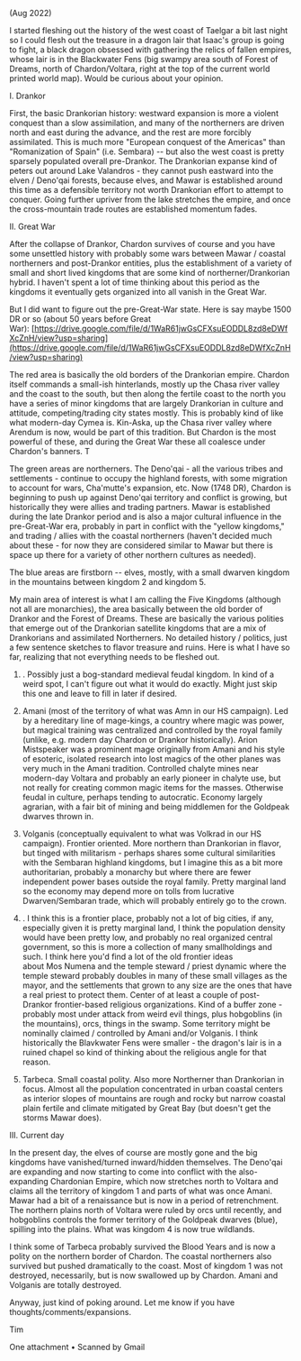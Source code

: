 (Aug 2022)

I started fleshing out the history of the west coast of Taelgar a bit last night so I could flesh out the treasure in a dragon lair that Isaac's group is going to fight, a black dragon obsessed with gathering the relics of fallen empires, whose lair is in the Blackwater Fens (big swampy area south of Forest of Dreams, north of Chardon/Voltara, right at the top of the current world printed world map). Would be curious about your opinion.

  

I. Drankor

First, the basic Drankorian history: westward expansion is more a violent conquest than a slow assimilation, and many of the northerners are driven north and east during the advance, and the rest are more forcibly assimilated. This is much more "European conquest of the Americas" than "Romanization of Spain" (i.e. Sembara) -- but also the west coast is pretty sparsely populated overall pre-Drankor. The Drankorian expanse kind of peters out around Lake Valandros - they cannot push eastward into the elven / Deno'qai forests, because elves, and Mawar is established around this time as a defensible territory not worth Drankorian effort to attempt to conquer. Going further upriver from the lake stretches the empire, and once the cross-mountain trade routes are established momentum fades.

  

II. Great War

After the collapse of Drankor, Chardon survives of course and you have some unsettled history with probably some wars between Mawar / coastal northerners and post-Drankor entities, plus the establishment of a variety of small and short lived kingdoms that are some kind of northerner/Drankorian hybrid. I haven't spent a lot of time thinking about this period as the kingdoms it eventually gets organized into all vanish in the Great War. 
  

But I did want to figure out the pre-Great-War state. Here is say maybe 1500 DR or so (about 50 years before Great War): [https://drive.google.com/file/d/1WaR61jwGsCFXsuEODDL8zd8eDWfXcZnH/view?usp=sharing](https://drive.google.com/file/d/1WaR61jwGsCFXsuEODDL8zd8eDWfXcZnH/view?usp=sharing)

  

The red area is basically the old borders of the Drankorian empire. Chardon itself commands a small-ish hinterlands, mostly up the Chasa river valley and the coast to the south, but then along the fertile coast to the north you have a series of minor kingdoms that are largely Drankorian in culture and attitude, competing/trading city states mostly. This is probably kind of like what modern-day Cymea is. Kin-Aska, up the Chasa river valley where Arendum is now, would be part of this tradition. But Chardon is the most powerful of these, and during the Great War these all coalesce under Chardon's banners. T

  

The green areas are northerners. The Deno'qai - all the various tribes and settlements - continue to occupy the highland forests, with some migration to account for wars, Cha'mutte's expansion, etc. Now (1748 DR), Chardon is beginning to push up against Deno'qai territory and conflict is growing, but historically they were allies and trading partners. Mawar is established during the late Drankor period and is also a major cultural influence in the pre-Great-War era, probably in part in conflict with the "yellow kingdoms," and trading / allies with the coastal northerners (haven't decided much about these - for now they are considered similar to Mawar but there is space up there for a variety of other northern cultures as needed). 

  

The blue areas are firstborn -- elves, mostly, with a small dwarven kingdom in the mountains between kingdom 2 and kingdom 5. 

  

My main area of interest is what I am calling the Five Kingdoms (although not all are monarchies), the area basically between the old border of Drankor and the Forest of Dreams. These are basically the various polities that emerge out of the Drankorian satellite kingdoms that are a mix of Drankorians and assimilated Northerners. No detailed history / politics, just a few sentence sketches to flavor treasure and ruins. Here is what I have so far, realizing that not everything needs to be fleshed out. 

  

1. <NEED A NAME>. Possibly just a bog-standard medieval feudal kingdom. In kind of a weird spot, I can't figure out what it would do exactly. Might just skip this one and leave to fill in later if desired.

  

2. Amani (most of the territory of what was Amn in our HS campaign). Led by a hereditary line of mage-kings, a country where magic was power, but magical training was centralized and controlled by the royal family (unlike, e.g. modern day Chardon or Drankor historically). Arion Mistspeaker was a prominent mage originally from Amani and his style of esoteric, isolated research into lost magics of the other planes was very much in the Amani tradition. Controlled chalyte mines near modern-day Voltara and probably an early pioneer in chalyte use, but not really for creating common magic items for the masses. Otherwise feudal in culture, perhaps tending to autocratic. Economy largely agrarian, with a fair bit of mining and being middlemen for the Goldpeak dwarves thrown in. 

  

3. Volganis (conceptually equivalent to what was Volkrad in our HS campaign). Frontier oriented. More northern than Drankorian in flavor, but tinged with militarism - perhaps shares some cultural similarities with the Sembaran highland kingdoms, but I imagine this as a bit more authoritarian, probably a monarchy but where there are fewer independent power bases outside the royal family. Pretty marginal land so the economy may depend more on tolls from lucrative Dwarven/Sembaran trade, which will probably entirely go to the crown. 

  

4. <NEED A NAME>. I think this is a frontier place, probably not a lot of big cities, if any, especially given it is pretty marginal land, I think the population density would have been pretty low, and probably no real organized central government, so this is more a collection of many smallholdings and such. I think here you'd find a lot of the old frontier ideas about Mos Numena and the temple steward / priest dynamic where the temple steward probably doubles in many of these small villages as the mayor, and the settlements that grown to any size are the ones that have a real priest to protect them. Center of at least a couple of post-Drankor frontier-based religious organizations. Kind of a buffer zone - probably most under attack from weird evil things, plus hobgoblins (in the mountains), orcs, things in the swamp. Some territory might be nominally claimed / controlled by Amani and/or Volganis. I think historically the Blavkwater Fens were smaller - the dragon's lair is in a ruined chapel so kind of thinking about the religious angle for that reason. 

  

5. Tarbeca. Small coastal polity. Also more Northerner than Drankorian in focus. Almost all the population concentrated in urban coastal centers as interior slopes of mountains are rough and rocky but narrow coastal plain fertile and climate mitigated by Great Bay (but doesn't get the storms Mawar does).

  

III. Current day  

  

In the present day, the elves of course are mostly gone and the big kingdoms have vanished/turned inward/hidden themselves. The Deno'qai are expanding and now starting to come into conflict with the also-expanding Chardonian Empire, which now stretches north to Voltara and claims all the territory of kingdom 1 and parts of what was once Amani. Mawar had a bit of a renaissance but is now in a period of retrenchment. The northern plains north of Voltara were ruled by orcs until recently, and hobgoblins controls the former territory of the Goldpeak dwarves (blue), spilling into the plains. What was kingdom 4 is now true wildlands. 

  

I think some of Tarbeca probably survived the Blood Years and is now a polity on the northern border of Chardon. The coastal northerners also survived but pushed dramatically to the coast. Most of kingdom 1 was not destroyed, necessarily, but is now swallowed up by Chardon. Amani and Volganis are totally destroyed. 

  

Anyway, just kind of poking around. Let me know if you have thoughts/comments/expansions. 

  

Tim

One attachment • Scanned by Gmail